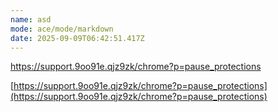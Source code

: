 ```yaml
---
name: asd
mode: ace/mode/markdown
date: 2025-09-09T06:42:51.417Z
---
```

https://support.9oo91e.qjz9zk/chrome?p=pause_protections

[https://support.9oo91e.qjz9zk/chrome?p=pause_protections](https://support.9oo91e.qjz9zk/chrome?p=pause_protections)
